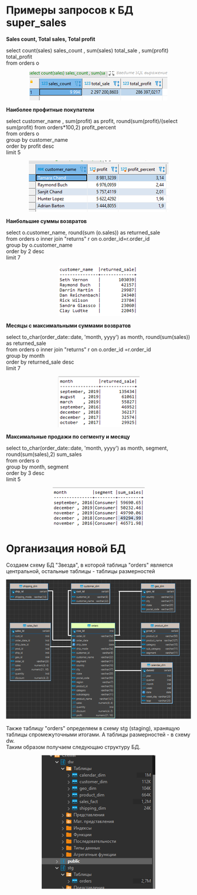 # Примеры запросов к БД super_sales


__Sales count, Total sales, Total profit__

select count(sales) sales_count , sum(sales) total_sale , sum(profit) total_profit  
	from orders o 

<p align="center">	
    <img src="https://github.com/gyllub/DE-101/blob/main/Module02/pics/1.png">
</p>

__Наиболее профитные покупатели__

select
	customer_name ,
	sum(profit) as profit,
	round(sum(profit)/(select sum(profit) from orders\*100,2) profit_percent  
from orders o  
group by customer_name  
order by profit desc  
limit 5

<p align="center">
    <img src="https://github.com/gyllub/DE-101/blob/main/Module02/pics/2.png">
</p>

__Наибольшие суммы возвратов__

select o.customer_name, round(sum (o.sales)) as returned_sale  
from orders o
	inner join "returns" r on o.order_id=r.order_id  
group by o.customer_name  
order by 2 desc  
limit 7  

<p align="center">
    <img src="https://github.com/gyllub/DE-101/blob/main/Module02/pics/3.png">
</p>

__Месяцы с максимальными суммами возвратов__

select to_char(order_date::date, 'month, yyyy') as month, round(sum(sales)) as returned_sale  
from orders o inner join "returns" r on o.order_id =r.order_id  
group by month  
order by returned_sale desc  
limit 7  

<p align="center">
    <img src="https://github.com/gyllub/DE-101/blob/main/Module02/pics/4.png">
</p>

__Максимальные продажи по сегменту и месяцу__

select to_char(order_date::date, 'month, yyyy') as month, segment, round(sum(sales),2) sum_sales  
from orders o  
group by month, segment  
order by 3 desc  
limit 5  

<p align="center">
    <img src="https://github.com/gyllub/DE-101/blob/main/Module02/pics/5.png">
</p>

# Организация новой БД
Создаем схему БД "Звезда", в которой таблица "orders" является центральной, остальные таблицы - таблицы размерностей

<p align="center">
    <img src="https://github.com/gyllub/DE-101/blob/main/Module02/pics/6.png">
</p>

Также таблицу "orders" определяем в схему stg (staging), хранящую таблицы  спромежуточными итогами. А таблицы размерностей - в схему dw.  
Таким образом получаем следующаю структуру БД.

<p align="center">
    <img src="https://github.com/gyllub/DE-101/blob/main/Module02/pics/7.png">
</p>



